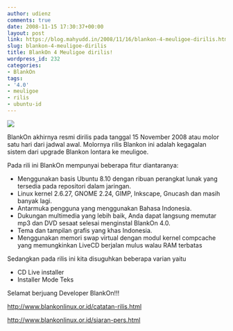 ```yaml
---
author: udienz
comments: true
date: 2008-11-15 17:30:37+00:00
layout: post
link: https://blog.mahyudd.in/2008/11/16/blankon-4-meuligoe-dirilis.html
slug: blankon-4-meuligoe-dirilis
title: BlankOn 4 Meuligoe dirilis!
wordpress_id: 232
categories:
- BlankOn
tags:
- '4.0'
- meuligoe
- rilis
- ubuntu-id
---
```


![](http://mirror.unej.ac.id/site/sites/default/files/blankon.png)

BlankOn akhirnya resmi dirilis pada tanggal 15 November 2008 atau molor satu hari dari jadwal awal. Molornya rilis Blankon ini adalah kegagalan sistem dari upgrade Blankon lontara ke meuligoe.

Pada rili ini BlankOn mempunyai beberapa fitur diantaranya:
* Menggunakan basis Ubuntu 8.10 dengan ribuan perangkat lunak yang tersedia pada repositori dalam jaringan.
* Linux kernel 2.6.27, GNOME 2.24, GIMP, Inkscape, Gnucash dan masih banyak lagi.
* Antarmuka pengguna yang menggunakan Bahasa Indonesia.
* Dukungan multimedia yang lebih baik, Anda dapat langsung memutar mp3 dan DVD sesaat selesai menginstal BlankOn 4.0.
* Tema dan tampilan grafis yang khas Indonesia.
* Menggunakan memori swap virtual dengan modul kernel compcache yang memungkinkan LiveCD berjalan mulus walau RAM terbatas

Sedangkan pada rilis ini kita disuguhkan beberapa varian yaitu
* CD Live installer
* Installer Mode Teks

Selamat berjuang Developer BlankOn!!!

http://www.blankonlinux.or.id/catatan-rilis.html

http://www.blankonlinux.or.id/siaran-pers.html

